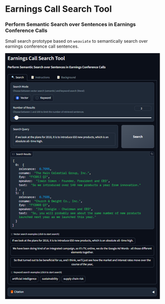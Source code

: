 # Earnings Call Search Tool

### Perform Semantic Search over Sentences in Earnings Conference Calls

Small search prototype based on `weaviate` to semantically search over earnings conference call sentences.

![](assets/ui.png)
